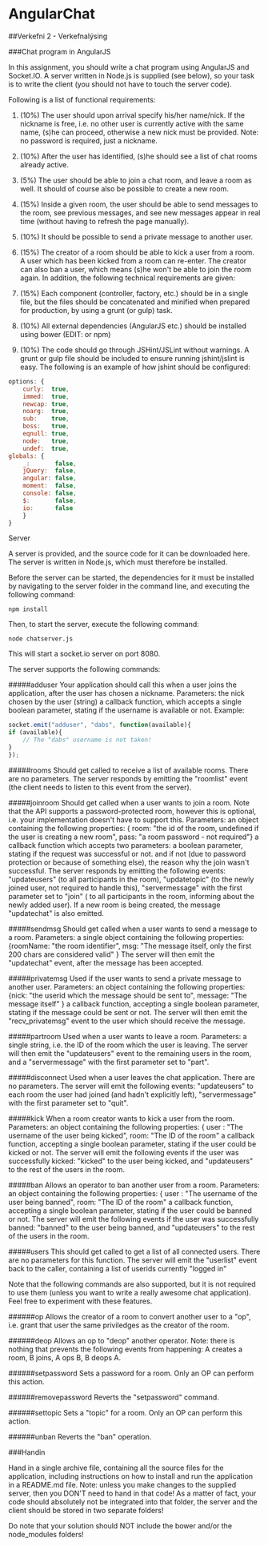 # AngularChat
##Verkefni 2 - Verkefnalýsing

###Chat program in AngularJS

In this assignment, you should write a chat program using AngularJS and Socket.IO. A server written in Node.js is supplied (see below), so your task is to write the client (you should not have to touch the server code).

Following is a list of functional requirements:

1. (10%) The user should upon arrival specify his/her name/nick. If the nickname is free, i.e. no other user is currently active with the same name, (s)he can proceed, otherwise a new nick must be provided. Note: no password is required, just a nickname.
3. (10%) After the user has identified, (s)he should see a list of chat rooms already active.
4. (5%) The user should be able to join a chat room, and leave a room as well. It should of course also be possible to create a new room.
5. (15%) Inside a given room, the user should be able to send messages to the room, see previous messages, and see new messages appear in real time (without having to refresh the page manually).
6. (10%) It should be possible to send a private message to another user.
7. (15%) The creator of a room should be able to kick a user from a room. A user which has been kicked from a room can re-enter. The creator can also ban a user, which means (s)he won't be able to join the room again.
In addition, the following technical requirements are given:

8. (15%) Each component (controller, factory, etc.) should be in a single file, but the files should be concatenated and minified when prepared for production, by using a grunt (or gulp) task.
9. (10%) All external dependencies (AngularJS etc.) should be installed using bower (EDIT: or npm)
10. (10%) The code should go through JSHint/JSLint without warnings. A grunt or gulp file should be included to ensure running jshint/jslint is easy. The following is an example of how jshint should be configured:
```javascript
options: {
    curly:  true,
    immed:  true,
    newcap: true,
    noarg:  true,
    sub:    true,
    boss:   true,
    eqnull: true,
    node:   true,
    undef:  true,
globals: {
    _:       false,
    jQuery:  false,
    angular: false,
    moment:  false,
    console: false,
    $:       false,
    io:      false
    }
}
```

Server

A server is provided, and the source code for it can be downloaded here. The server is written in Node.js, which must therefore be installed.

Before the server can be started, the dependencies for it must be installed by navigating to the server folder in the command line, and executing the following command:
```
npm install
```
Then, to start the server, execute the following command:

```
node chatserver.js
```
This will start a socket.io server on port 8080.

The server supports the following commands:

#####adduser
Your application should call this when a user joins the application, after the user has chosen a nickname.
Parameters:
the nick chosen by the user (string)
a callback function, which accepts a single boolean parameter, stating if the username is available or not.
Example:
```javascript
socket.emit("adduser", "dabs", function(available){
if (available){
    // The "dabs" username is not taken!
}
});
```
#####rooms
Should get called to receive a list of available rooms.
There are no parameters.
The server responds by emitting the "roomlist" event (the client needs to listen to this event from the server).

#####joinroom
Should get called when a user wants to join a room. Note that the API supports a password-protected room, however this is optional, i.e. your implementation doesn't have to support this.
Parameters:
an object containing the following properties: { room: "the id of the room, undefined if the user is creating a new room", pass: "a room password - not required"}
a callback function which accepts two parameters:  a boolean parameter, stating if the request was successful or not. and if not (due to password protection or because of something else), the reason why the join wasn't successful.
The server responds by emitting the following events: "updateusers" (to all participants in the room), "updatetopic" (to the newly joined user, not required to handle this), "servermessage" with the first parameter set to "join" ( to all participants in the room, informing about the newly added user). If a new room is being created, the message "updatechat" is also emitted.

#####sendmsg
Should get called when a user wants to send a message to a room.
Parameters:
a single object containing the following properties: {roomName: "the room identifier", msg: "The message itself, only the first 200 chars are considered valid" }
The server will then emit the "updatechat" event, after the message has been accepted.

#####privatemsg
Used if the user wants to send a private message to another user.
Parameters:
an object containing the following properties: {nick: "the userid which the message should be sent to", message: "The message itself" }
a callback function, accepting a single boolean parameter, stating if the message could be sent or not.
The server will then emit the "recv_privatemsg" event to the user which should receive the message.

#####partroom
Used when a user wants to leave a room.
Parameters:
a single string, i.e. the ID of the room which the user is leaving.
The server will then emit the "updateusers" event to the remaining users in the room, and a "servermessage" with the first parameter set to "part".

#####disconnect
Used when a user leaves the chat application.
There are no parameters.
The server will emit the following events: "updateusers" to each room the user had joined (and hadn't explicitly left), "servermessage" with the first parameter set to "quit".

#####kick
When a room creator wants to kick a user from the room.
Parameters:
an object containing the following properties: { user : "The username of the user being kicked", room: "The ID of the room"
a callback function, accepting a single boolean parameter, stating if the user could be kicked or not.
The server will emit the following events if the user was successfully kicked: "kicked" to the user being kicked, and "updateusers" to the rest of the users in the room.

#####ban
Allows an operator to ban another user from a room.
Parameters:
an object containing the following properties: { user : "The username of the user being banned", room: "The ID of the room"
a callback function, accepting a single boolean parameter, stating if the user could be banned or not.
The server will emit the following events if the user was successfully banned: "banned" to the user being banned, and "updateusers" to the rest of the users in the room.

#####users
This should get called to get a list of all connected users.
There are no parameters for this function.
The server will emit the "userlist" event back to the caller, containing a list of userids currently "logged in"

Note that the following commands are also supported, but it is not required to use them (unless you want to write a really awesome chat application). Feel free to experiment with these features.

######op
Allows the creator of a room to convert another user to a "op", i.e. grant that user the same priviledges as the creator of the room.

######deop
Allows an op to "deop" another operator. Note: there is nothing that prevents the following events from happening: A creates a room, B joins, A ops B, B deops A.

######setpassword
Sets a password for a room. Only an OP can perform this action.

######removepassword
Reverts the "setpassword" command.

######settopic
Sets a "topic" for a room. Only an OP can perform this action.

######unban
Reverts the "ban" operation.

###Handin

Hand in a single archive file, containing all the source files for the application, including instructions on how to install and run the application in a README.md file. Note: unless you make changes to the supplied server, then you DON'T need to hand in that code! As a matter of fact, your code should absolutely not be integrated into that folder, the server and the client should be stored in two separate folders!

Do note that your solution should NOT include the bower and/or the node_modules folders!
